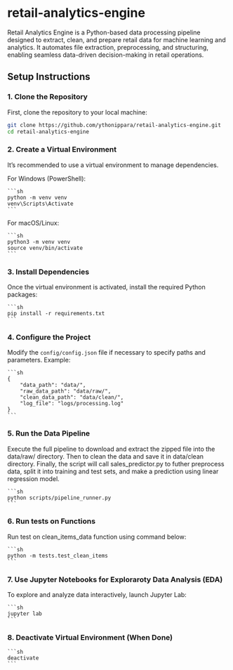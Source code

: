 # retail-analytics-engine
Retail Analytics Engine is a Python-based data processing pipeline designed to extract, clean, and prepare retail data for machine learning and analytics. It automates file extraction, preprocessing, and structuring, enabling seamless data-driven decision-making in retail operations.

## Setup Instructions

### 1. Clone the Repository

First, clone the repository to your local machine:

```sh
git clone https://github.com/ythonippara/retail-analytics-engine.git
cd retail-analytics-engine
```


### 2. Create a Virtual Environment

It’s recommended to use a virtual environment to manage dependencies.

For Windows (PowerShell):

    ```sh
    python -m venv venv
    venv\Scripts\Activate
    ```


For macOS/Linux:

    ```sh
    python3 -m venv venv
    source venv/bin/activate
    ```


### 3. Install Dependencies

Once the virtual environment is activated, install the required Python packages:


    ```sh
    pip install -r requirements.txt
    ```


### 4. Configure the Project

Modify the ```config/config.json``` file if necessary to specify paths and parameters.
Example:

    ```sh
    {
        "data_path": "data/",
        "raw_data_path": "data/raw/",
        "clean_data_path": "data/clean/",
        "log_file": "logs/processing.log"
    }
    ```

### 5. Run the Data Pipeline

Execute the full pipeline to download and extract the zipped file into the data/raw/ directory. Then to clean the data and save it in data/clean directory.
Finally, the script will call sales_predictor.py to futher preprocess data, split it into training and test sets, and make a prediction using linear regression model.

    ```sh
    python scripts/pipeline_runner.py
    ```


### 6. Run tests on Functions

Run test on clean_items_data function using command below:

    ```sh
    python -m tests.test_clean_items
    ```


### 7. Use Jupyter Notebooks for Exploraroty Data Analysis (EDA)

To explore and analyze data interactively, launch Jupyter Lab:

    ```sh
    jupyter lab
    ```


### 8. Deactivate Virtual Environment (When Done)

    ```sh
    deactivate
    ```







